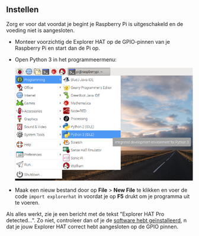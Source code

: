 ## Instellen

Zorg er voor dat voordat je begint je Raspberry Pi is uitgeschakeld en de voeding niet is aangesloten.

- Monteer voorzichtig de Explorer HAT op de GPIO-pinnen van je Raspberry Pi en start dan de Pi op.

- Open Python 3 in het programmeermenu:
    
    ![Opening Python 3](images/python3-app-menu.png)

- Maak een nieuw bestand door op **File** > **New File** te klikken en voer de code `import explorerhat` in voordat je op **F5** drukt om je programma uit te voeren.


Als alles werkt, zie je een bericht met de tekst "Explorer HAT Pro detected...". Zo niet, controleer dan of je de [software hebt geïnstalleerd](what-you-will-need), n dat je jouw Explorer HAT correct hebt aangesloten op de GPIO pinnen.